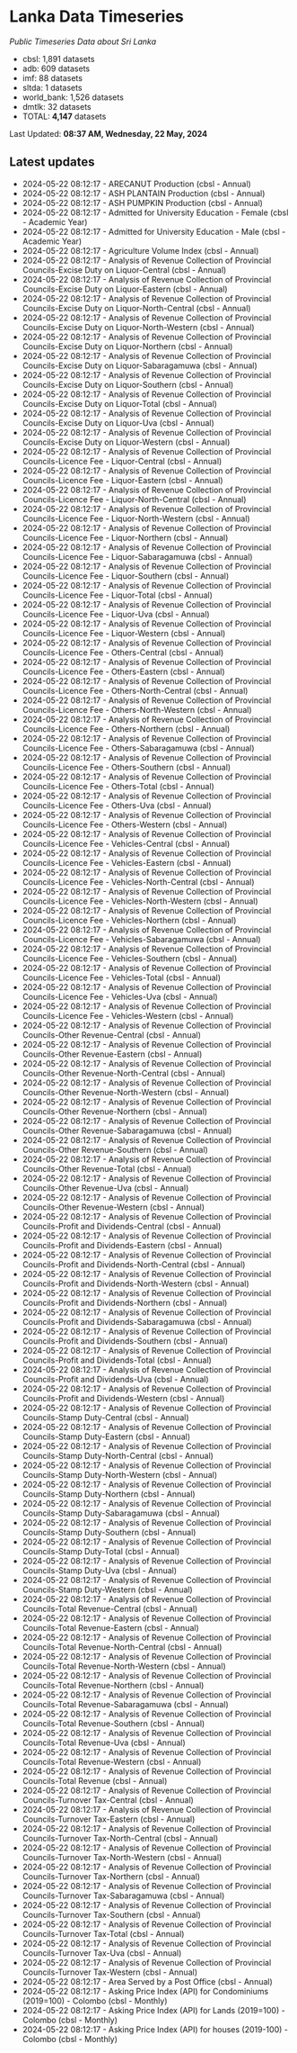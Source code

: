 # Lanka Data Timeseries
*Public Timeseries Data about Sri Lanka*

* cbsl: 1,891 datasets
* adb: 609 datasets
* imf: 88 datasets
* sltda: 1 datasets
* world_bank: 1,526 datasets
* dmtlk: 32 datasets
* TOTAL: **4,147** datasets

Last Updated: **08:37 AM, Wednesday, 22 May, 2024**

## Latest updates

* 2024-05-22 08:12:17 - ARECANUT Production (cbsl - Annual)
* 2024-05-22 08:12:17 - ASH PLANTAIN Production (cbsl - Annual)
* 2024-05-22 08:12:17 - ASH PUMPKIN Production (cbsl - Annual)
* 2024-05-22 08:12:17 - Admitted for University Education - Female (cbsl - Academic Year)
* 2024-05-22 08:12:17 - Admitted for University Education - Male (cbsl - Academic Year)
* 2024-05-22 08:12:17 - Agriculture Volume Index (cbsl - Annual)
* 2024-05-22 08:12:17 - Analysis of Revenue Collection of Provincial Councils-Excise Duty on Liquor-Central (cbsl - Annual)
* 2024-05-22 08:12:17 - Analysis of Revenue Collection of Provincial Councils-Excise Duty on Liquor-Eastern (cbsl - Annual)
* 2024-05-22 08:12:17 - Analysis of Revenue Collection of Provincial Councils-Excise Duty on Liquor-North-Central (cbsl - Annual)
* 2024-05-22 08:12:17 - Analysis of Revenue Collection of Provincial Councils-Excise Duty on Liquor-North-Western (cbsl - Annual)
* 2024-05-22 08:12:17 - Analysis of Revenue Collection of Provincial Councils-Excise Duty on Liquor-Northern (cbsl - Annual)
* 2024-05-22 08:12:17 - Analysis of Revenue Collection of Provincial Councils-Excise Duty on Liquor-Sabaragamuwa (cbsl - Annual)
* 2024-05-22 08:12:17 - Analysis of Revenue Collection of Provincial Councils-Excise Duty on Liquor-Southern (cbsl - Annual)
* 2024-05-22 08:12:17 - Analysis of Revenue Collection of Provincial Councils-Excise Duty on Liquor-Total (cbsl - Annual)
* 2024-05-22 08:12:17 - Analysis of Revenue Collection of Provincial Councils-Excise Duty on Liquor-Uva (cbsl - Annual)
* 2024-05-22 08:12:17 - Analysis of Revenue Collection of Provincial Councils-Excise Duty on Liquor-Western (cbsl - Annual)
* 2024-05-22 08:12:17 - Analysis of Revenue Collection of Provincial Councils-Licence Fee - Liquor-Central (cbsl - Annual)
* 2024-05-22 08:12:17 - Analysis of Revenue Collection of Provincial Councils-Licence Fee - Liquor-Eastern (cbsl - Annual)
* 2024-05-22 08:12:17 - Analysis of Revenue Collection of Provincial Councils-Licence Fee - Liquor-North-Central (cbsl - Annual)
* 2024-05-22 08:12:17 - Analysis of Revenue Collection of Provincial Councils-Licence Fee - Liquor-North-Western (cbsl - Annual)
* 2024-05-22 08:12:17 - Analysis of Revenue Collection of Provincial Councils-Licence Fee - Liquor-Northern (cbsl - Annual)
* 2024-05-22 08:12:17 - Analysis of Revenue Collection of Provincial Councils-Licence Fee - Liquor-Sabaragamuwa (cbsl - Annual)
* 2024-05-22 08:12:17 - Analysis of Revenue Collection of Provincial Councils-Licence Fee - Liquor-Southern (cbsl - Annual)
* 2024-05-22 08:12:17 - Analysis of Revenue Collection of Provincial Councils-Licence Fee - Liquor-Total (cbsl - Annual)
* 2024-05-22 08:12:17 - Analysis of Revenue Collection of Provincial Councils-Licence Fee - Liquor-Uva (cbsl - Annual)
* 2024-05-22 08:12:17 - Analysis of Revenue Collection of Provincial Councils-Licence Fee - Liquor-Western (cbsl - Annual)
* 2024-05-22 08:12:17 - Analysis of Revenue Collection of Provincial Councils-Licence Fee - Others-Central (cbsl - Annual)
* 2024-05-22 08:12:17 - Analysis of Revenue Collection of Provincial Councils-Licence Fee - Others-Eastern (cbsl - Annual)
* 2024-05-22 08:12:17 - Analysis of Revenue Collection of Provincial Councils-Licence Fee - Others-North-Central (cbsl - Annual)
* 2024-05-22 08:12:17 - Analysis of Revenue Collection of Provincial Councils-Licence Fee - Others-North-Western (cbsl - Annual)
* 2024-05-22 08:12:17 - Analysis of Revenue Collection of Provincial Councils-Licence Fee - Others-Northern (cbsl - Annual)
* 2024-05-22 08:12:17 - Analysis of Revenue Collection of Provincial Councils-Licence Fee - Others-Sabaragamuwa (cbsl - Annual)
* 2024-05-22 08:12:17 - Analysis of Revenue Collection of Provincial Councils-Licence Fee - Others-Southern (cbsl - Annual)
* 2024-05-22 08:12:17 - Analysis of Revenue Collection of Provincial Councils-Licence Fee - Others-Total (cbsl - Annual)
* 2024-05-22 08:12:17 - Analysis of Revenue Collection of Provincial Councils-Licence Fee - Others-Uva (cbsl - Annual)
* 2024-05-22 08:12:17 - Analysis of Revenue Collection of Provincial Councils-Licence Fee - Others-Western (cbsl - Annual)
* 2024-05-22 08:12:17 - Analysis of Revenue Collection of Provincial Councils-Licence Fee - Vehicles-Central (cbsl - Annual)
* 2024-05-22 08:12:17 - Analysis of Revenue Collection of Provincial Councils-Licence Fee - Vehicles-Eastern (cbsl - Annual)
* 2024-05-22 08:12:17 - Analysis of Revenue Collection of Provincial Councils-Licence Fee - Vehicles-North-Central (cbsl - Annual)
* 2024-05-22 08:12:17 - Analysis of Revenue Collection of Provincial Councils-Licence Fee - Vehicles-North-Western (cbsl - Annual)
* 2024-05-22 08:12:17 - Analysis of Revenue Collection of Provincial Councils-Licence Fee - Vehicles-Northern (cbsl - Annual)
* 2024-05-22 08:12:17 - Analysis of Revenue Collection of Provincial Councils-Licence Fee - Vehicles-Sabaragamuwa (cbsl - Annual)
* 2024-05-22 08:12:17 - Analysis of Revenue Collection of Provincial Councils-Licence Fee - Vehicles-Southern (cbsl - Annual)
* 2024-05-22 08:12:17 - Analysis of Revenue Collection of Provincial Councils-Licence Fee - Vehicles-Total (cbsl - Annual)
* 2024-05-22 08:12:17 - Analysis of Revenue Collection of Provincial Councils-Licence Fee - Vehicles-Uva (cbsl - Annual)
* 2024-05-22 08:12:17 - Analysis of Revenue Collection of Provincial Councils-Licence Fee - Vehicles-Western (cbsl - Annual)
* 2024-05-22 08:12:17 - Analysis of Revenue Collection of Provincial Councils-Other Revenue-Central (cbsl - Annual)
* 2024-05-22 08:12:17 - Analysis of Revenue Collection of Provincial Councils-Other Revenue-Eastern (cbsl - Annual)
* 2024-05-22 08:12:17 - Analysis of Revenue Collection of Provincial Councils-Other Revenue-North-Central (cbsl - Annual)
* 2024-05-22 08:12:17 - Analysis of Revenue Collection of Provincial Councils-Other Revenue-North-Western (cbsl - Annual)
* 2024-05-22 08:12:17 - Analysis of Revenue Collection of Provincial Councils-Other Revenue-Northern (cbsl - Annual)
* 2024-05-22 08:12:17 - Analysis of Revenue Collection of Provincial Councils-Other Revenue-Sabaragamuwa (cbsl - Annual)
* 2024-05-22 08:12:17 - Analysis of Revenue Collection of Provincial Councils-Other Revenue-Southern (cbsl - Annual)
* 2024-05-22 08:12:17 - Analysis of Revenue Collection of Provincial Councils-Other Revenue-Total (cbsl - Annual)
* 2024-05-22 08:12:17 - Analysis of Revenue Collection of Provincial Councils-Other Revenue-Uva (cbsl - Annual)
* 2024-05-22 08:12:17 - Analysis of Revenue Collection of Provincial Councils-Other Revenue-Western (cbsl - Annual)
* 2024-05-22 08:12:17 - Analysis of Revenue Collection of Provincial Councils-Profit and Dividends-Central (cbsl - Annual)
* 2024-05-22 08:12:17 - Analysis of Revenue Collection of Provincial Councils-Profit and Dividends-Eastern (cbsl - Annual)
* 2024-05-22 08:12:17 - Analysis of Revenue Collection of Provincial Councils-Profit and Dividends-North-Central (cbsl - Annual)
* 2024-05-22 08:12:17 - Analysis of Revenue Collection of Provincial Councils-Profit and Dividends-North-Western (cbsl - Annual)
* 2024-05-22 08:12:17 - Analysis of Revenue Collection of Provincial Councils-Profit and Dividends-Northern (cbsl - Annual)
* 2024-05-22 08:12:17 - Analysis of Revenue Collection of Provincial Councils-Profit and Dividends-Sabaragamuwa (cbsl - Annual)
* 2024-05-22 08:12:17 - Analysis of Revenue Collection of Provincial Councils-Profit and Dividends-Southern (cbsl - Annual)
* 2024-05-22 08:12:17 - Analysis of Revenue Collection of Provincial Councils-Profit and Dividends-Total (cbsl - Annual)
* 2024-05-22 08:12:17 - Analysis of Revenue Collection of Provincial Councils-Profit and Dividends-Uva (cbsl - Annual)
* 2024-05-22 08:12:17 - Analysis of Revenue Collection of Provincial Councils-Profit and Dividends-Western (cbsl - Annual)
* 2024-05-22 08:12:17 - Analysis of Revenue Collection of Provincial Councils-Stamp Duty-Central (cbsl - Annual)
* 2024-05-22 08:12:17 - Analysis of Revenue Collection of Provincial Councils-Stamp Duty-Eastern (cbsl - Annual)
* 2024-05-22 08:12:17 - Analysis of Revenue Collection of Provincial Councils-Stamp Duty-North-Central (cbsl - Annual)
* 2024-05-22 08:12:17 - Analysis of Revenue Collection of Provincial Councils-Stamp Duty-North-Western (cbsl - Annual)
* 2024-05-22 08:12:17 - Analysis of Revenue Collection of Provincial Councils-Stamp Duty-Northern (cbsl - Annual)
* 2024-05-22 08:12:17 - Analysis of Revenue Collection of Provincial Councils-Stamp Duty-Sabaragamuwa (cbsl - Annual)
* 2024-05-22 08:12:17 - Analysis of Revenue Collection of Provincial Councils-Stamp Duty-Southern (cbsl - Annual)
* 2024-05-22 08:12:17 - Analysis of Revenue Collection of Provincial Councils-Stamp Duty-Total (cbsl - Annual)
* 2024-05-22 08:12:17 - Analysis of Revenue Collection of Provincial Councils-Stamp Duty-Uva (cbsl - Annual)
* 2024-05-22 08:12:17 - Analysis of Revenue Collection of Provincial Councils-Stamp Duty-Western (cbsl - Annual)
* 2024-05-22 08:12:17 - Analysis of Revenue Collection of Provincial Councils-Total Revenue-Central (cbsl - Annual)
* 2024-05-22 08:12:17 - Analysis of Revenue Collection of Provincial Councils-Total Revenue-Eastern (cbsl - Annual)
* 2024-05-22 08:12:17 - Analysis of Revenue Collection of Provincial Councils-Total Revenue-North-Central (cbsl - Annual)
* 2024-05-22 08:12:17 - Analysis of Revenue Collection of Provincial Councils-Total Revenue-North-Western (cbsl - Annual)
* 2024-05-22 08:12:17 - Analysis of Revenue Collection of Provincial Councils-Total Revenue-Northern (cbsl - Annual)
* 2024-05-22 08:12:17 - Analysis of Revenue Collection of Provincial Councils-Total Revenue-Sabaragamuwa (cbsl - Annual)
* 2024-05-22 08:12:17 - Analysis of Revenue Collection of Provincial Councils-Total Revenue-Southern (cbsl - Annual)
* 2024-05-22 08:12:17 - Analysis of Revenue Collection of Provincial Councils-Total Revenue-Uva (cbsl - Annual)
* 2024-05-22 08:12:17 - Analysis of Revenue Collection of Provincial Councils-Total Revenue-Western (cbsl - Annual)
* 2024-05-22 08:12:17 - Analysis of Revenue Collection of Provincial Councils-Total Revenue (cbsl - Annual)
* 2024-05-22 08:12:17 - Analysis of Revenue Collection of Provincial Councils-Turnover Tax-Central (cbsl - Annual)
* 2024-05-22 08:12:17 - Analysis of Revenue Collection of Provincial Councils-Turnover Tax-Eastern (cbsl - Annual)
* 2024-05-22 08:12:17 - Analysis of Revenue Collection of Provincial Councils-Turnover Tax-North-Central (cbsl - Annual)
* 2024-05-22 08:12:17 - Analysis of Revenue Collection of Provincial Councils-Turnover Tax-North-Western (cbsl - Annual)
* 2024-05-22 08:12:17 - Analysis of Revenue Collection of Provincial Councils-Turnover Tax-Northern (cbsl - Annual)
* 2024-05-22 08:12:17 - Analysis of Revenue Collection of Provincial Councils-Turnover Tax-Sabaragamuwa (cbsl - Annual)
* 2024-05-22 08:12:17 - Analysis of Revenue Collection of Provincial Councils-Turnover Tax-Southern (cbsl - Annual)
* 2024-05-22 08:12:17 - Analysis of Revenue Collection of Provincial Councils-Turnover Tax-Total (cbsl - Annual)
* 2024-05-22 08:12:17 - Analysis of Revenue Collection of Provincial Councils-Turnover Tax-Uva (cbsl - Annual)
* 2024-05-22 08:12:17 - Analysis of Revenue Collection of Provincial Councils-Turnover Tax-Western (cbsl - Annual)
* 2024-05-22 08:12:17 - Area Served by a Post Office (cbsl - Annual)
* 2024-05-22 08:12:17 - Asking Price Index (API) for Condominiums (2019=100) - Colombo (cbsl - Monthly)
* 2024-05-22 08:12:17 - Asking Price Index (API) for Lands (2019=100) - Colombo (cbsl - Monthly)
* 2024-05-22 08:12:17 - Asking Price Index (API) for houses (2019-100) - Colombo (cbsl - Monthly)